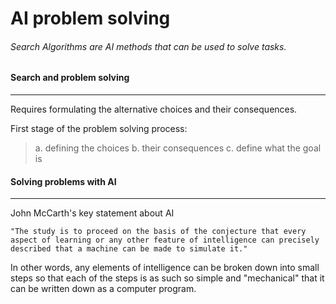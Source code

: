 # AI problem solving

###### Search Algorithms are AI methods that can be used to solve tasks.


#### Search and problem solving
-----------------------------

Requires formulating the alternative choices and their consequences. 

First stage of the problem solving process:
> a. defining the choices
> b. their consequences
> c. define what the goal is 

#### Solving problems with AI
-----------------------------

John McCarth's key statement about AI
```
"The study is to proceed on the basis of the conjecture that every aspect of learning or any other feature of intelligence can precisely described that a machine can be made to simulate it."
```
In other words, any elements of intelligence can be broken down into small steps so that each of the steps is as such so simple and "mechanical" that it can be written down as a computer program.
